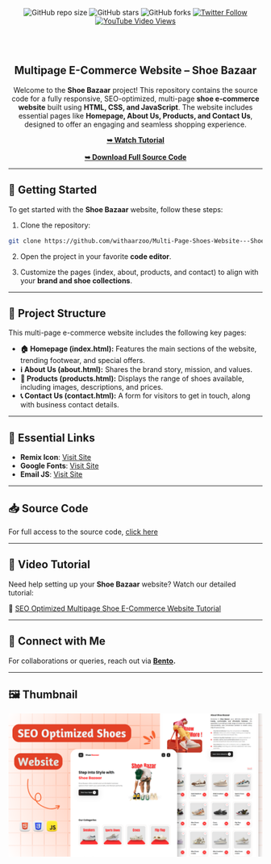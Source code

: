 <div align="center">
  
![GitHub repo size](https://img.shields.io/github/repo-size/withaarzoo/Multi-Page-Shoes-Website---ShoeBazaar)
![GitHub stars](https://shields.io/github/stars/withaarzoo/Multi-Page-Shoes-Website---ShoeBazaar?style=social)
![GitHub forks](https://shields.io/github/forks/withaarzoo/Multi-Page-Shoes-Website---ShoeBazaar?style=social)
[![Twitter Follow](https://shields.io/twitter/follow/withaarzoo?style=social)](https://twitter.com/intent/follow?screen_name=withaarzoo)
[![YouTube Video Views](https://shields.io/youtube/views/SAu7e09vXoQ?style=social)](https://youtu.be/KXymZtuRRyk)

  <br />
  <br />

  <h2 align="center">Multipage E-Commerce Website – Shoe Bazaar</h2>

Welcome to the **Shoe Bazaar** project! This repository contains the source code for a fully responsive, SEO-optimized, multi-page **shoe e-commerce website** built using **HTML, CSS, and JavaScript**. The website includes essential pages like **Homepage, About Us, Products, and Contact Us**, designed to offer an engaging and seamless shopping experience.

  <div>
    <a href="https://youtu.be/LA8eVJYYdzQ"><strong>➥ Watch Tutorial</strong></a>
    <br>
    <br>
    <a href="https://t.me/withaarzoo"><strong>➥ Download Full Source Code</strong></a>
  </div>

</div>

---

## 🚀 Getting Started

To get started with the **Shoe Bazaar** website, follow these steps:

1. Clone the repository:

```bash
git clone https://github.com/withaarzoo/Multi-Page-Shoes-Website---ShoeBazaar.git
```

2. Open the project in your favorite **code editor**.

3. Customize the pages (index, about, products, and contact) to align with your **brand and shoe collections**.

---

## 📂 Project Structure

This multi-page e-commerce website includes the following key pages:

- **🏠 Homepage (index.html):** Features the main sections of the website, trending footwear, and special offers.
- **ℹ️ About Us (about.html):** Shares the brand story, mission, and values.
- **👞 Products (products.html):** Displays the range of shoes available, including images, descriptions, and prices.
- **📞 Contact Us (contact.html):** A form for visitors to get in touch, along with business contact details.

---

## 🔗 Essential Links

- **Remix Icon**: [Visit Site](https://ionic.io/ionicons)
- **Google Fonts**: [Visit Site](https://fonts.google.com/)
- **Email JS**: [Visit Site](https://www.emailjs.com/)

---

## 📥 Source Code

For full access to the source code, [click here](https://t.me/withaarzoo)

---

## 🎥 Video Tutorial

Need help setting up your **Shoe Bazaar** website? Watch our detailed tutorial:

📌 [SEO Optimized Multipage Shoe E-Commerce Website Tutorial](https://youtu.be/DjJTXXKETiE?si=fMJJDU_vfIv0QwdL)

---

## 🤝 Connect with Me

For collaborations or queries, reach out via **[Bento](https://bento.me/withaarzoo).**

---

## 🖼️ Thumbnail

![Shoe Bazaar Website Preview](./readme-image/Thumbnail-1.png "thumbnail")
